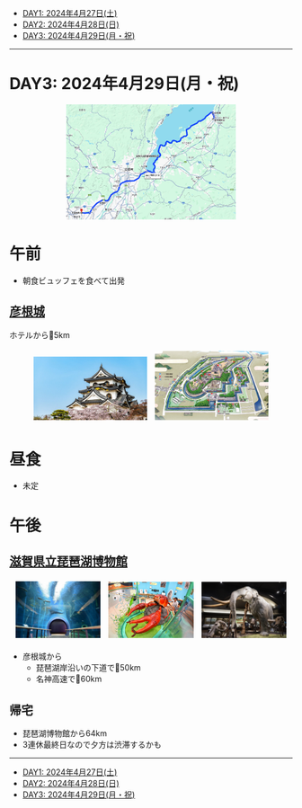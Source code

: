 - [DAY1: 2024年4月27日(土)](day1.md)
- [DAY2: 2024年4月28日(日)](day2.md)
- [DAY3: 2024年4月29日(月・祝)](day3.md)

---

# DAY3: 2024年4月29日(月・祝)

<a href="https://maps.app.goo.gl/YW1TbgFJbm4ziHG79">
    <img src="image-8.png" alt="DAY3行程マップ" style="width: 60%; display: block; margin: auto;">
</a>

# 午前

- 朝食ビュッフェを食べて出発

## [彦根城](https://hikonecastle.com/)

ホテルから🚗5km

<div style="text-align: center;">
    <img src="image-16.png" alt="彦根城" style="width: 40%; margin: 1%; display: inline-block;">
    <img src="image-17.png" alt="彦根城" style="width: 40%; margin: 1%; display: inline-block;">
</div>

# 昼食

- 未定

# 午後

## [滋賀県立琵琶湖博物館](https://www.biwahaku.jp/)

<div style="text-align: center;">
    <img src="image-18.png" alt="彦根城" style="width: 30%; margin: 1%; display: inline-block;">
    <img src="image-19.png" alt="彦根城" style="width: 30%; margin: 1%; display: inline-block;">
    <img src="image-20.png" alt="彦根城" style="width: 30%; margin: 1%; display: inline-block;">
</div>

- 彦根城から
    - 琵琶湖岸沿いの下道で🚗50km
    - 名神高速で🚗60km

## 帰宅 

- 琵琶湖博物館から64km
- 3連休最終日なので夕方は渋滞するかも

---

- [DAY1: 2024年4月27日(土)](day1.md)
- [DAY2: 2024年4月28日(日)](day2.md)
- [DAY3: 2024年4月29日(月・祝)](day3.md)